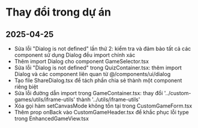 
# Thay đổi trong dự án

## 2025-04-25
- Sửa lỗi "Dialog is not defined" lần thứ 2: kiểm tra và đảm bảo tất cả các component sử dụng Dialog đều import chính xác
- Thêm import Dialog cho component GameSelector.tsx
- Sửa lỗi "Dialog is not defined" trong QuizContainer.tsx: thêm import Dialog và các component liên quan từ @/components/ui/dialog
- Tạo file ShareDialog.tsx để tách phần chia sẻ thành một component riêng biệt
- Sửa lỗi đường dẫn import trong GameContainer.tsx: thay đổi '../custom-games/utils/iframe-utils' thành '../utils/iframe-utils'
- Xóa gọi hàm setCanvasMode không tồn tại trong CustomGameForm.tsx
- Thêm prop onBack vào CustomGameHeader.tsx để khắc phục lỗi type trong EnhancedGameView.tsx

